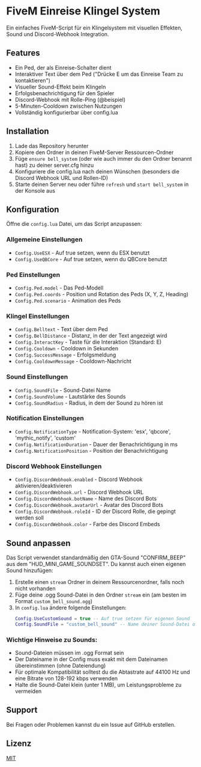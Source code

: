 # FiveM Einreise Klingel System

Ein einfaches FiveM-Script für ein Klingelsystem mit visuellen Effekten, Sound und Discord-Webhook Integration.

## Features

- Ein Ped, der als Einreise-Schalter dient
- Interaktiver Text über dem Ped ("Drücke E um das Einreise Team zu kontaktieren")
- Visueller Sound-Effekt beim Klingeln
- Erfolgsbenachrichtigung für den Spieler
- Discord-Webhook mit Rolle-Ping (@beispiel)
- 5-Minuten-Cooldown zwischen Nutzungen
- Vollständig konfigurierbar über config.lua

## Installation

1. Lade das Repository herunter
2. Kopiere den Ordner in deinen FiveM-Server Ressourcen-Ordner
3. Füge `ensure bell_system` (oder wie auch immer du den Ordner benannt hast) zu deiner server.cfg hinzu
4. Konfiguriere die config.lua nach deinen Wünschen (besonders die Discord Webhook URL und Rollen-ID)
5. Starte deinen Server neu oder führe `refresh` und `start bell_system` in der Konsole aus

## Konfiguration

Öffne die `config.lua` Datei, um das Script anzupassen:

### Allgemeine Einstellungen
- `Config.UseESX` - Auf true setzen, wenn du ESX benutzt
- `Config.UseQBCore` - Auf true setzen, wenn du QBCore benutzt

### Ped Einstellungen
- `Config.Ped.model` - Das Ped-Modell
- `Config.Ped.coords` - Position und Rotation des Peds (X, Y, Z, Heading)
- `Config.Ped.scenario` - Animation des Peds

### Klingel Einstellungen
- `Config.Belltext` - Text über dem Ped
- `Config.BellDistance` - Distanz, in der der Text angezeigt wird
- `Config.InteractKey` - Taste für die Interaktion (Standard: E)
- `Config.Cooldown` - Cooldown in Sekunden
- `Config.SuccessMessage` - Erfolgsmeldung
- `Config.CooldownMessage` - Cooldown-Nachricht

### Sound Einstellungen
- `Config.SoundFile` - Sound-Datei Name
- `Config.SoundVolume` - Lautstärke des Sounds
- `Config.SoundRadius` - Radius, in dem der Sound zu hören ist

### Notification Einstellungen
- `Config.NotificationType` - Notification-System: 'esx', 'qbcore', 'mythic_notify', 'custom'
- `Config.NotificationDuration` - Dauer der Benachrichtigung in ms
- `Config.NotificationPosition` - Position der Benachrichtigung

### Discord Webhook Einstellungen
- `Config.DiscordWebhook.enabled` - Discord Webhook aktivieren/deaktivieren
- `Config.DiscordWebhook.url` - Discord Webhook URL
- `Config.DiscordWebhook.botName` - Name des Discord Bots
- `Config.DiscordWebhook.avatarUrl` - Avatar des Discord Bots
- `Config.DiscordWebhook.roleId` - ID der Discord Rolle, die gepingt werden soll
- `Config.DiscordWebhook.color` - Farbe des Discord Embeds

## Sound anpassen

Das Script verwendet standardmäßig den GTA-Sound "CONFIRM_BEEP" aus dem "HUD_MINI_GAME_SOUNDSET". Du kannst auch einen eigenen Sound hinzufügen:

1. Erstelle einen `stream` Ordner in deinem Ressourcenordner, falls noch nicht vorhanden
2. Füge deine .ogg Sound-Datei in den Ordner `stream` ein (am besten im Format `custom_bell_sound.ogg`)
3. In `config.lua` ändere folgende Einstellungen:
   ```lua
   Config.UseCustomSound = true -- Auf true setzen für eigenen Sound
   Config.SoundFile = "custom_bell_sound" -- Name deiner Sound-Datei ohne .ogg
   ```

### Wichtige Hinweise zu Sounds:

- Sound-Dateien müssen im .ogg Format sein
- Der Dateiname in der Config muss exakt mit dem Dateinamen übereinstimmen (ohne Dateiendung)
- Für optimale Kompatibilität solltest du die Abtastrate auf 44100 Hz und eine Bitrate von 128-192 kbps verwenden
- Halte die Sound-Datei klein (unter 1 MB), um Leistungsprobleme zu vermeiden

## Support

Bei Fragen oder Problemen kannst du ein Issue auf GitHub erstellen.

## Lizenz

[MIT](https://choosealicense.com/licenses/mit/)